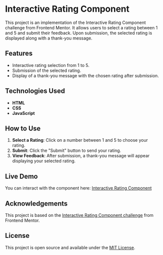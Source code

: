 # Interactive Rating Component

This project is an implementation of the Interactive Rating Component challenge from Frontend Mentor. It allows users to select a rating between 1 and 5 and submit their feedback. Upon submission, the selected rating is displayed along with a thank-you message.

## Features

- Interactive rating selection from 1 to 5.
- Submission of the selected rating.
- Display of a thank-you message with the chosen rating after submission.

## Technologies Used

- **HTML**
- **CSS**
- **JavaScript**

## How to Use

1. **Select a Rating**: Click on a number between 1 and 5 to choose your rating.
2. **Submit**: Click the "Submit" button to send your rating.
3. **View Feedback**: After submission, a thank-you message will appear displaying your selected rating.

## Live Demo

You can interact with the component here: [Interactive Rating Component](https://ritiksingh-deos.github.io/Interactive-Rating-Components/)

## Acknowledgements

This project is based on the [Interactive Rating Component challenge](https://www.frontendmentor.io/challenges/interactive-rating-component-koxpeBUmI) from Frontend Mentor.

## License

This project is open source and available under the [MIT License](LICENSE).


